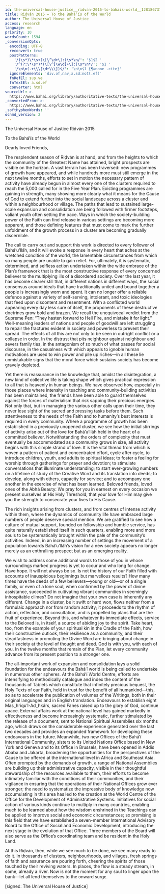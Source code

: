 ```yaml
---
id: the-universal-house-justice__ridvan-2015-to-bahais-world__1281867374__en
title: Riḍván 2015 – To the Bahá’ís of the World
author: The Universal House of Justice
access: research
language: en
priority: 10
wordsCount: 1594
_conversionOpts:
  encoding: UTF-8
  reconvert: true
  postPatterns:
    '/(\s*)\*\s+(\[\^\d+\]:)\s*\n/': '$1$2 '
    '/^(?:\*\s*)*(\[\^[\w\d]+\]:)\s*\n*/': '$1 '
    '/\n\n(.+\\\[\d+\\\])$/': '\n\n$1 {¶=none .cite}'
  ignoreElements: 'div.of,nav,a.sd:not(.ef)'
  fnRefEl: sup.ve
  fnTextEl: a.sd.ef
  converter: html
sourceUrl: >-
  https://www.bahai.org/library/authoritative-texts/the-universal-house-of-justice/messages/20150421_001/20150421_001.xhtml
_convertedFrom: >-
  https://www.bahai.org/library/authoritative-texts/the-universal-house-of-justice/messages/20150421_001/20150421_001.xhtml
_softHyphenWords: ''
ocnmd_version: 2
---
```

The Universal House of Justice
Riḍván 2015

To the Bahá’ís of the World

Dearly loved Friends,

The resplendent season of Riḍván is at hand, and from the heights to which the community of the Greatest Name has attained, bright prospects are visible on the horizon. A vast terrain has been traversed: new programmes of growth have appeared, and while hundreds more must still emerge in the next twelve months, efforts to set in motion the necessary pattern of activity have already begun in almost every one of the clusters required to reach the 5,000 called for in the Five Year Plan. Existing programmes are gaining in strength, many showing more clearly what it means for the Cause of God to extend further into the social landscape across a cluster and within a neighbourhood or village. The paths that lead to sustained large-scale expansion and consolidation are being followed with firmer footsteps, valiant youth often setting the pace. Ways in which the society-building power of the Faith can find release in various settings are becoming more apparent, and those defining features that must come to mark the further unfoldment of the growth process in a cluster are becoming gradually discernible.

The call to carry out and support this work is directed to every follower of Bahá’u’lláh, and it will evoke a response in every heart that aches at the wretched condition of the world, the lamentable circumstances from which so many people are unable to gain relief. For, ultimately, it is systematic, determined, and selfless action undertaken within the wide embrace of the Plan’s framework that is the most constructive response of every concerned believer to the multiplying ills of a disordered society. Over the last year, it has become clearer still that, in different nations in different ways, the social consensus around ideals that have traditionally united and bound together a people is increasingly worn and spent. It can no longer offer a reliable defence against a variety of self-serving, intolerant, and toxic ideologies that feed upon discontent and resentment. With a conflicted world appearing every day less sure of itself, the proponents of these destructive doctrines grow bold and brazen. We recall the unequivocal verdict from the Supreme Pen: “They hasten forward to Hell Fire, and mistake it for light.” Well-meaning leaders of nations and people of goodwill are left struggling to repair the fractures evident in society and powerless to prevent their spread. The effects of all this are not only to be seen in outright conflict or a collapse in order. In the distrust that pits neighbour against neighbour and severs family ties, in the antagonism of so much of what passes for social discourse, in the casualness with which appeals to ignoble human motivations are used to win power and pile up riches—in all these lie unmistakable signs that the moral force which sustains society has become gravely depleted.

Yet there is reassurance in the knowledge that, amidst the disintegration, a new kind of collective life is taking shape which gives practical expression to all that is heavenly in human beings. We have observed how, especially in those places where intensity in teaching and community-building activities has been maintained, the friends have been able to guard themselves against the forces of materialism that risk sapping their precious energies. Not only that, but in managing the various other calls upon their time, they never lose sight of the sacred and pressing tasks before them. Such attentiveness to the needs of the Faith and to humanity’s best interests is required in every community. Where a programme of growth has been established in a previously unopened cluster, we see how the initial stirrings of activity arise out of the love for Bahá’u’lláh held in the heart of a committed believer. Notwithstanding the orders of complexity that must eventually be accommodated as a community grows in size, all activity begins with this simple strand of love. It is the vital thread from which is woven a pattern of patient and concentrated effort, cycle after cycle, to introduce children, youth, and adults to spiritual ideas; to foster a feeling for worship through gatherings for prayer and devotion; to stimulate conversations that illuminate understanding; to start ever-growing numbers on a lifetime of study of the Creative Word and its translation into deeds; to develop, along with others, capacity for service; and to accompany one another in the exercise of what has been learned. Beloved friends, loved ones of the Abhá Beauty: We pray for you in earnest on every occasion we present ourselves at His Holy Threshold, that your love for Him may give you the strength to consecrate your lives to His Cause.

The rich insights arising from clusters, and from centres of intense activity within them, where the dynamics of community life have embraced large numbers of people deserve special mention. We are gratified to see how a culture of mutual support, founded on fellowship and humble service, has quite naturally established itself in such quarters, enabling more and more souls to be systematically brought within the pale of the community’s activities. Indeed, in an increasing number of settings the movement of a population towards Bahá’u’lláh’s vision for a new society appears no longer merely as an enthralling prospect but as an emerging reality.

We wish to address some additional words to those of you in whose surroundings marked progress is yet to occur and who long for change. Have hope. It will not always be so. Is not the history of our Faith filled with accounts of inauspicious beginnings but marvellous results? How many times have the deeds of a few believers—young or old—or of a single family, or even of a lone soul, when confirmed by the power of divine assistance, succeeded in cultivating vibrant communities in seemingly inhospitable climes? Do not imagine that your own case is inherently any different. Change in a cluster, be it swift or hard won, flows neither from a formulaic approach nor from random activity; it proceeds to the rhythm of action, reflection, and consultation, and is propelled by plans that are the fruit of experience. Beyond this, and whatever its immediate effects, service to the Beloved is, in itself, a source of abiding joy to the spirit. Take heart, too, from the example of your spiritual kin in the Cradle of the Faith, how their constructive outlook, their resilience as a community, and their steadfastness in promoting the Divine Word are bringing about change in their society at the level of thought and deed. God is with you, with each of you. In the twelve months that remain of the Plan, let every community advance from its present position to a stronger one.

The all-important work of expansion and consolidation lays a solid foundation for the endeavours the Bahá’í world is being called to undertake in numerous other spheres. At the Bahá’í World Centre, efforts are intensifying to methodically catalogue and index the content of the thousands of Tablets which constitute that infinitely precious bequest, the Holy Texts of our Faith, held in trust for the benefit of all humankind—this, so as to accelerate the publication of volumes of the Writings, both in their original languages and in English translation. Endeavours to establish eight Mas_hriqu’l-Ad_hkárs, sacred Fanes raised up to the glory of God, continue apace. External affairs work at the national level has gained markedly in effectiveness and become increasingly systematic, further stimulated by the release of a document, sent to National Spiritual Assemblies six months ago, which draws on the considerable experience generated over the last two decades and provides an expanded framework for developing these endeavours in the future. Meanwhile, two new Offices of the Bahá’í International Community, sisters to its United Nations Office based in New York and Geneva and to its Office in Brussels, have been opened in Addis Ababa and Jakarta, broadening the opportunities for the perspectives of the Cause to be offered at the international level in Africa and Southeast Asia. Often prompted by the demands of growth, a range of National Assemblies are building up their administrative capacity, visible in their thoughtful stewardship of the resources available to them, their efforts to become intimately familiar with the conditions of their communities, and their vigilance in ensuring that the operations of their National Offices grow ever stronger; the need to systematize the impressive body of knowledge now accumulating in this area has led to the creation at the World Centre of the Office for the Development of Administrative Systems. Initiatives for social action of various kinds continue to multiply in many countries, enabling much to be learned about how the wisdom enshrined in the Teachings can be applied to improve social and economic circumstances; so promising is this field that we have established a seven-member International Advisory Board to the Office of Social and Economic Development, introducing the next stage in the evolution of that Office. Three members of the Board will also serve as the Office’s coordinating team and be resident in the Holy Land.

At this Riḍván, then, while we see much to be done, we see many ready to do it. In thousands of clusters, neighbourhoods, and villages, fresh springs of faith and assurance are pouring forth, cheering the spirits of those touched by their reviving waters. In places, the flow is a steady stream, in some, already a river. Now is not the moment for any soul to linger upon the bank—let all lend themselves to the onward surge.

\[signed: The Universal House of Justice\]
